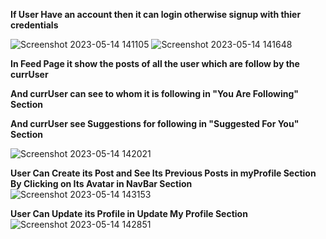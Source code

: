 **If User Have an account then it can login otherwise signup with thier credentials**


![Screenshot 2023-05-14 141105](https://github.com/theshinegupta/Social_Media_Platform/assets/78649993/cee0e12f-074a-44c0-9c56-452de5e3d1bf)
![Screenshot 2023-05-14 141648](https://github.com/theshinegupta/Social_Media_Platform/assets/78649993/9b4a4cdb-77e6-48cb-867b-bdf0fbd85d17)


**In Feed Page it show the posts of all the user which are follow by the currUser**

**And currUser can see to whom it is following in "You Are Following" Section**

**And currUser see Suggestions for following in "Suggested For You" Section**

![Screenshot 2023-05-14 142021](https://github.com/theshinegupta/Social_Media_Platform/assets/78649993/a7ab6979-dbc3-4c80-ab6d-6bff980c68da)

**User Can Create its Post and See Its Previous Posts in myProfile Section By Clicking on Its Avatar in NavBar Section**
![Screenshot 2023-05-14 143153](https://github.com/theshinegupta/Social_Media_Platform/assets/78649993/4c778fbc-bc61-490d-ad3a-0c8b7680b83d)


**User Can Update its Profile in Update My Profile Section**
![Screenshot 2023-05-14 142851](https://github.com/theshinegupta/Social_Media_Platform/assets/78649993/04ef98fa-c049-4978-8f99-a34e012ff94f)








